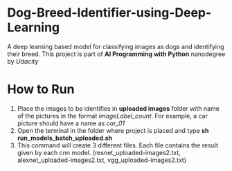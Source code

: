 # Dog-Breed-Identifier-using-Deep-Learning
A deep learning based model for classifying images as dogs and identifying their breed. This project is part of **AI Programming with Python** nanodegree by *Udacity*

# How to Run

1) Place the images to be identifies in **uploaded images** folder with name of the pictures in the format *imageLabel_count*. For example, a car picture should have a name as *car_01*
2) Open the terminal in the folder where project is placed and type **sh run_models_batch_uploaded.sh**
3) This command will create 3 different files. Each file contains the result given by each cnn model. (resnet_uploaded-images2.txt, alexnet_uploaded-images2.txt, vgg_uploaded-images2.txt)
